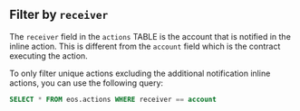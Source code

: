 ## Filter by `receiver`

The `receiver` field in the `actions` TABLE is the account that is notified in the inline action. This is different from the `account` field which is the contract executing the action.

To only filter unique actions excluding the additional notification inline actions, you can use the following query:

```sql
SELECT * FROM eos.actions WHERE receiver == account
```
